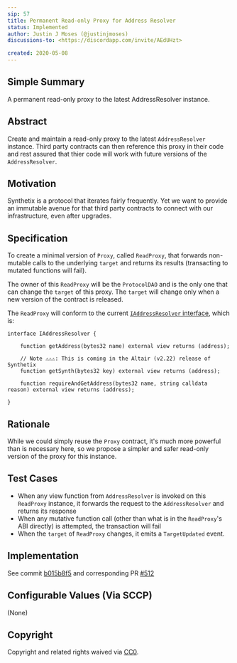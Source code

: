 ```yaml
---
sip: 57
title: Permanent Read-only Proxy for Address Resolver
status: Implemented
author: Justin J Moses (@justinjmoses)
discussions-to: <https://discordapp.com/invite/AEdUHzt>

created: 2020-05-08
---
```


<!--You can leave these HTML comments in your merged SIP and delete the visible duplicate text guides, they will not appear and may be helpful to refer to if you edit it again. This is the suggested template for new SIPs. Note that an SIP number will be assigned by an editor. When opening a pull request to submit your SIP, please use an abbreviated title in the filename, `sip-draft_title_abbrev.md`. The title should be 44 characters or less.-->

## Simple Summary

<!--"If you can't explain it simply, you don't understand it well enough." Provide a simplified and layman-accessible explanation of the SIP.-->

A permanent read-only proxy to the latest AddressResolver instance.

## Abstract

<!--A short (~200 word) description of the technical issue being addressed.-->

Create and maintain a read-only proxy to the latest `AddressResolver` instance. Third party contracts can then reference this proxy in their code and rest assured that thier code will work with future versions of the `AddressResolver`.

## Motivation

<!--The motivation is critical for SIPs that want to change Synthetix. It should clearly explain why the existing protocol specification is inadequate to address the problem that the SIP solves. SIP submissions without sufficient motivation may be rejected outright.-->

Synthetix is a protocol that iterates fairly frequently. Yet we want to provide an immutable avenue for that third party contracts to connect with our infrastructure, even after upgrades.

## Specification

<!--The technical specification should describe the syntax and semantics of any new feature.-->

To create a minimal version of `Proxy`, called `ReadProxy`, that forwards non-mutable calls to the underlying `target` and returns its results (transacting to mutated functions will fail).

The owner of this `ReadProxy` will be the `ProtocolDAO` and is the only one that can change the `target` of this proxy. The `target` will change only when a new version of the contract is released.

The `ReadProxy` will conform to the current [`IAddressResolver` interface](https://github.com/Synthetixio/synthetix/blob/v2.21.13/contracts/interfaces/IAddressResolver.sol), which is:

```solidity
interface IAddressResolver {

    function getAddress(bytes32 name) external view returns (address);

    // Note ⚠️⚠️⚠️: This is coming in the Altair (v2.22) release of Synthetix
    function getSynth(bytes32 key) external view returns (address);

    function requireAndGetAddress(bytes32 name, string calldata reason) external view returns (address);

}
```

## Rationale

<!--The rationale fleshes out the specification by describing what motivated the design and why particular design decisions were made. It should describe alternate designs that were considered and related work, e.g. how the feature is supported in other languages. The rationale may also provide evidence of consensus within the community, and should discuss important objections or concerns raised during discussion.-->

While we could simply reuse the `Proxy` contract, it's much more powerful than is necessary here, so we propose a simpler and safer read-only version of the proxy for this instance.

## Test Cases

<!--Test cases for an implementation are mandatory for SIPs but can be included with the implementation..-->

- When any view function from `AddressResolver` is invoked on this `ReadProxy` instance, it forwards the request to the `AddressResolver` and returns its response
- When any mutative function call (other than what is in the `ReadProxy`'s ABI directly) is attempted, the transaction will fail
- When the `target` of `ReadProxy` changes, it emits a `TargetUpdated` event.

## Implementation

<!--The implementations must be completed before any SIP is given status "Implemented", but it need not be completed before the SIP is "Approved". While there is merit to the approach of reaching consensus on the specification and rationale before writing code, the principle of "rough consensus and running code" is still useful when it comes to resolving many discussions of API details.-->

See commit [b015b8f5](https://github.com/Synthetixio/synthetix/commit/b015b8f576be630b16dfbb9b978de671878d4917) and corresponding PR [#512](https://github.com/Synthetixio/synthetix/pull/512)

## Configurable Values (Via SCCP)

<!--Please list all values configurable via SCCP under this implementation.-->

(None)

## Copyright

Copyright and related rights waived via [CC0](https://creativecommons.org/publicdomain/zero/1.0/).
